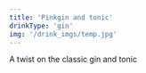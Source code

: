 ```yaml
---
title: 'Pinkgin and tonic'
drinkType: 'gin'
img: '/drink_imgs/temp.jpg'
---
```

A twist on the classic gin and tonic